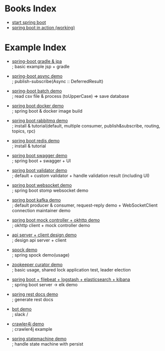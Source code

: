 # Books Index

- <a href="https://github.com/zacscoding/spring-boot-example/tree/master/book/start-spring-boot">start spring boot</a>
- <a href="https://github.com/zacscoding/spring-boot-example/tree/master/book/spring-boot-inaction">spring boot in action (working)</a>

# Example Index

- <a href="https://github.com/zacscoding/spring-boot-example/tree/master/spring-boot-gradle"> spring-boot gradle & jpa</a>  
; basic example jsp + gradle  

- <a href="https://github.com/zacscoding/spring-boot-example/tree/master/springboot-async-demo"> spring-boot async demo</a>    
; publish-subscribe(Async :: DeferredResult)  
- <a href="https://github.com/zacscoding/spring-boot-example/tree/master/springboot-batch-demo"> spring-boot batch demo</a>  
; read csv file & process (toUpperCase) => save database  
- <a href="https://github.com/zacscoding/spring-boot-example/tree/master/springboot-docker">spring boot docker demo</a>  
; spring boot & docker image build  
- <a href="https://github.com/zacscoding/spring-boot-example/tree/master/springboot-rabbitmq-demo">spring boot rabbitmq demo</a>  
; install & tutorial(default, multiple consumer, publish&subscribe, routing, topics, rpc)  
- <a href="https://github.com/zacscoding/spring-boot-example/tree/master/springboot-redis-demo">spring boot redis demo</a>  
; install & tutorial  
- <a href="https://github.com/zacscoding/spring-boot-example/tree/master/springboot-swagger-demo">spring boot swagger demo</a>  
; spring boot + swagger + UI  
- <a href="https://github.com/zacscoding/spring-boot-example/tree/master/springboot-validator-demo">spring boot validator demo</a>  
; default + custom validator + handle validation result (including UI)  
- <a href="https://github.com/zacscoding/spring-boot-example/tree/master/springboot-websocket-demo">spring boot websocket demo</a>  
; spring boot stomp websocket demo
- <a href="https://github.com/zacscoding/spring-boot-example/tree/master/springboot-kafka-demo">spring boot kafka demo</a>  
; default producer & consumer, request-reply demo + WebSocketClient connection maintainer demo
- <a href="https://github.com/zacscoding/spring-boot-example/tree/master/springboot-okhttp-demo">spring boot mock controller + okhttp demo</a>  
; okhttp client + mock controller demo  
- <a href="https://github.com/zacscoding/spring-boot-example/tree/master/springboot-api-design-demo">api server + client design demo </a>  
; design api server + client  
- <a href="https://github.com/zacscoding/spring-boot-example/tree/master/springboot-spock-demo">spock demo</a>  
; spring spock demo(usage)  
- <a href="springboot-curator-demo"> zookeeper curator demo </a>  
; basic usage, shared lock application test, leader election  
- <a href="springboot-elk-demo"> spring boot + filebeat + logstash + elasticsearch + kibana</a>  
; spring boot server -> elk demo
- <a href="springboot-rest-docs-demo"> spring rest docs demo </a>  
; generate rest docs  
- <a href="springboot-bot-demo">bot demo</a>  
; slack /
- <a href="springboot-crawler4j-demo">crawler4j demo </a>  
; crawler4j example  
- <a href="springboot-statemachine-demo">spring statemachine demo </a>  
; handle state machine with persist  
